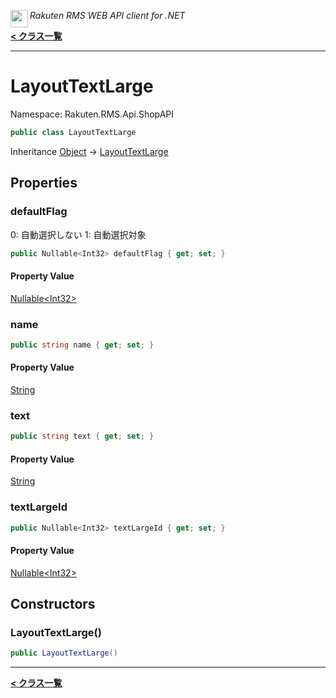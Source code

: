 <img align="left" style="height: 2em;" src="https://webservice.rakuten.co.jp/favicon.ico"><em>Rakuten RMS WEB API client for .NET</em>

[**< クラス一覧**](./)
- - -

# LayoutTextLarge

Namespace: Rakuten.RMS.Api.ShopAPI

```csharp
public class LayoutTextLarge
```

Inheritance [Object](https://docs.microsoft.com/en-us/dotnet/api/system.object) → [LayoutTextLarge](./rakuten.rms.api.shopapi.layouttextlarge)

## Properties

### <a id="properties-defaultflag"/>**defaultFlag**

0: 自動選択しない 1: 自動選択対象

```csharp
public Nullable<Int32> defaultFlag { get; set; }
```

#### Property Value

[Nullable&lt;Int32&gt;](https://docs.microsoft.com/en-us/dotnet/api/system.nullable-1)<br>

### <a id="properties-name"/>**name**

```csharp
public string name { get; set; }
```

#### Property Value

[String](https://docs.microsoft.com/en-us/dotnet/api/system.string)<br>

### <a id="properties-text"/>**text**

```csharp
public string text { get; set; }
```

#### Property Value

[String](https://docs.microsoft.com/en-us/dotnet/api/system.string)<br>

### <a id="properties-textlargeid"/>**textLargeId**

```csharp
public Nullable<Int32> textLargeId { get; set; }
```

#### Property Value

[Nullable&lt;Int32&gt;](https://docs.microsoft.com/en-us/dotnet/api/system.nullable-1)<br>

## Constructors

### <a id="constructors-.ctor"/>**LayoutTextLarge()**

```csharp
public LayoutTextLarge()
```


- - -
[**< クラス一覧**](./)
